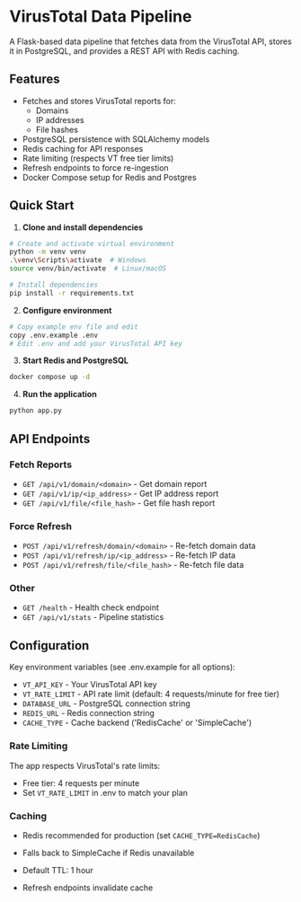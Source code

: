 # VirusTotal Data Pipeline

A Flask-based data pipeline that fetches data from the VirusTotal API, stores it in PostgreSQL, and provides a REST API with Redis caching.

## Features

- Fetches and stores VirusTotal reports for:
  - Domains
  - IP addresses
  - File hashes
- PostgreSQL persistence with SQLAlchemy models
- Redis caching for API responses
- Rate limiting (respects VT free tier limits)
- Refresh endpoints to force re-ingestion
- Docker Compose setup for Redis and Postgres

## Quick Start

1. **Clone and install dependencies**
```bash
# Create and activate virtual environment
python -m venv venv
.\venv\Scripts\activate  # Windows
source venv/bin/activate  # Linux/macOS

# Install dependencies
pip install -r requirements.txt
```

2. **Configure environment**
```bash
# Copy example env file and edit
copy .env.example .env
# Edit .env and add your VirusTotal API key
```

3. **Start Redis and PostgreSQL**
```bash
docker compose up -d
```

4. **Run the application**
```bash
python app.py
```

## API Endpoints

### Fetch Reports
- `GET /api/v1/domain/<domain>` - Get domain report
- `GET /api/v1/ip/<ip_address>` - Get IP address report
- `GET /api/v1/file/<file_hash>` - Get file hash report

### Force Refresh
- `POST /api/v1/refresh/domain/<domain>` - Re-fetch domain data
- `POST /api/v1/refresh/ip/<ip_address>` - Re-fetch IP data
- `POST /api/v1/refresh/file/<file_hash>` - Re-fetch file data

### Other
- `GET /health` - Health check endpoint
- `GET /api/v1/stats` - Pipeline statistics

## Configuration

Key environment variables (see .env.example for all options):

- `VT_API_KEY` - Your VirusTotal API key
- `VT_RATE_LIMIT` - API rate limit (default: 4 requests/minute for free tier)
- `DATABASE_URL` - PostgreSQL connection string
- `REDIS_URL` - Redis connection string
- `CACHE_TYPE` - Cache backend ('RedisCache' or 'SimpleCache')

### Rate Limiting

The app respects VirusTotal's rate limits:
- Free tier: 4 requests per minute
- Set `VT_RATE_LIMIT` in .env to match your plan

### Caching

- Redis recommended for production (set `CACHE_TYPE=RedisCache`)
- Falls back to SimpleCache if Redis unavailable
- Default TTL: 1 hour

- Refresh endpoints invalidate cache
